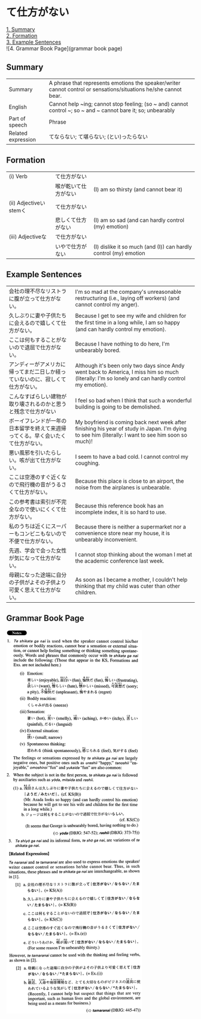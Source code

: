 # て仕方がない

[1. Summary](#summary)<br>
[2. Formation](#formation)<br>
[3. Example Sentences](#example-sentences)<br>
![4. Grammar Book Page](grammar book page)<br>


## Summary

<table><tr>   <td>Summary</td>   <td>A phrase that represents emotions the speaker/writer cannot control or sensations/situations he/she cannot bear.</td></tr><tr>   <td>English</td>   <td>Cannot help ~ing; cannot stop feeling; (so ~ and) cannot control ~; so ~ and ~ cannot bare it; so; unbearably</td></tr><tr>   <td>Part of speech</td>   <td>Phrase</td></tr><tr>   <td>Related expression</td>   <td>てならない; て堪らない; (とい)ったらない</td></tr></table>

## Formation

<table class="table"><tbody><tr class="tr head"><td class="td"><span class="numbers">(i)</span> <span class="bold">Verb</span></td><td class="td"><span class="concept">て仕方がない</span></td><td class="td"></td></tr><tr class="tr"><td class="td"></td><td class="td"><span>喉が乾い</span><span class="concept">て仕方がない</span></td><td class="td"><span>(I) am so thirsty (and cannot bear it)</span> </td></tr><tr class="tr head"><td class="td"><span class="numbers">(ii)</span> <span class="bold">Adjectiveいstemく</span></td><td class="td"><span class="concept">て仕方がない</span></td><td class="td"></td></tr><tr class="tr"><td class="td"></td><td class="td"><span>悲しく</span><span class="concept">て仕方がない</span></td><td class="td"><span>(I) am so sad (and can hardly control (my) emotion)</span> </td></tr><tr class="tr head"><td class="td"><span class="numbers">(iii)</span> <span class="bold">Adjectiveな</span></td><td class="td"><span class="concept">で仕方がない</span></td><td class="td"></td></tr><tr class="tr"><td class="td"></td><td class="td"><span>いや</span><span class="concept">で仕方がない</span></td><td class="td"><span>(I) dislike it so much (and (I)) can hardly control (my) emotion</span></td></tr></tbody></table>

## Example Sentences

<table><tr>   <td>会社の理不尽なリストラに腹が立って仕方がない。</td>   <td>I'm so mad at the company's unreasonable restructuring (i.e., laying off workers) (and cannot control my anger).</td></tr><tr>   <td>久しぶりに妻や子供たちに会えるので嬉しくて仕方がない。</td>   <td>Because I get to see my wife and children for the ﬁrst time in a long while, I am so happy (and can hardly control my emotion).</td></tr><tr>   <td>ここは何もすることがないので退屈で仕方がない。</td>   <td>Because I have nothing to do here, I'm unbearably bored.</td></tr><tr>   <td>アンディーがアメリカに帰ってまだ二日しか経っていないのに、寂しくて仕方がない。</td>   <td>Although it's been only two days since Andy went back to America, I miss him so much (literally: I'm so lonely and can hardly control my emotion).</td></tr><tr>   <td>こんなすばらしい建物が取り壊されるのかと思うと残念で仕方がない</td>   <td>I feel so bad when I think that such a wonderful building is going to be demolished.</td></tr><tr>   <td>ボーイフレンドが一年の日本留学を終えて来週帰ってくる。早く会いたくて仕方がない。</td>   <td>My boyfriend is coming back next week after finishing his year of study in Japan. I'm dying to see him (literally: I want to see him soon so much)!</td></tr><tr>   <td>悪い風邪を引いたらしい。咳が出て仕方がない。</td>   <td>I seem to have a bad cold. I cannot control my coughing.</td></tr><tr>   <td>ここは空港のすぐ近くなので飛行機の音がうるさくて仕方がない。</td>   <td>Because this place is close to an airport, the noise from the airplanes is unbearable.</td></tr><tr>   <td>この参考書は索引が不完全なので使いにくくて仕方がない。</td>   <td>Because this reference book has an incomplete index, it is so hard to use.</td></tr><tr>   <td>私のうちは近くにスーパーもコンビニもないので不便で仕方がない。</td>   <td>Because there is neither a supermarket nor a convenience store near my house, it is unbearably inconvenient.</td></tr><tr>   <td>先週、学会で会った女性が気になって仕方がない。</td>   <td>I cannot stop thinking about the woman I met at the academic conference last week.</td></tr><tr>   <td>母親になった途端に自分の子供がよその子供より可愛く思えて仕方がない。</td>   <td>As soon as I became a mother, I couldn't help thinking that my child was cuter than other children.</td></tr></table>

## Grammar Book Page

![](../img/Advancedて仕方がない.png)

